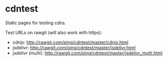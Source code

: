 cdntest
=======

Static pages for testing cdns.

Test URLs on rawgit (will also work with https):

* cdnjs: http://rawgit.com/ping/cdntest/master/cdnjs.html
* jsdelivr: http://rawgit.com/ping/cdntest/master/jsdelivr.html
* jsdelivr (multi): http://rawgit.com/ping/cdntest/master/jsdelivr_multi.html
